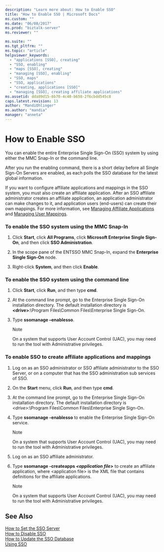 ```yaml
---
description: "Learn more about: How to Enable SSO"
title: "How to Enable SSO | Microsoft Docs"
ms.custom: ""
ms.date: "06/08/2017"
ms.prod: "biztalk-server"
ms.reviewer: ""

ms.suite: ""
ms.tgt_pltfrm: ""
ms.topic: "article"
helpviewer_keywords: 
  - "applications [SSO], creating"
  - "SSO, enabling"
  - "maps [SSO], creating"
  - "managing [SSO], enabling"
  - "SSO, maps"
  - "SSO, applications"
  - "creating, applications [SSO]"
  - "managing [SSO], creating affiliate applications"
ms.assetid: dda89d15-6b70-4c40-b658-2f6cbdd545c8
caps.latest.revision: 13
author: "MandiOhlinger"
ms.author: "mandia"
manager: "anneta"
---
```

# How to Enable SSO
You can enable the entire Enterprise Single Sign-On (SSO) system by using either the MMC Snap-In or the command line.  
  
 After you run the enabling command, there is a short delay before all Single Sign-On Servers are enabled, as each polls the SSO database for the latest global information.  
  
 If you want to configure affiliate applications and mappings in the SSO system, you must also create an affiliate application. After an SSO affiliate administrator creates an affiliate application, an application administrator can make changes to it, and application users (end-users) can create their own mappings. For more information, see [Managing Affiliate Applications](../core/managing-affiliate-applications.md) and [Managing User Mappings](../core/managing-user-mappings.md).  
  
### To enable the SSO system using the MMC Snap-In  
  
1.  Click **Start**, click **All Programs**, click **Microsoft Enterprise Single Sign-On**, and then click **SSO Administration**.  
  
2.  In the scope pane of the ENTSSO MMC Snap-In, expand the **Enterprise Single Sign-On** node.  
  
3.  Right-click **System**, and then click **Enable**.  
  
### To enable the SSO system using the command line  
  
1.  Click **Start**, click **Run**, and then type **cmd**.  
  
2.  At the command line prompt, go to the Enterprise Single Sign-On installation directory. The default installation directory is **\<drive\>**:\Program Files\Common Files\Enterprise Single Sign-On.  
  
3.  Type **ssomanage –enablesso**.  
  
    > [!NOTE]
    >  On a system that supports User Account Control (UAC), you may need to run the tool with Administrative privileges.  
  
### To enable SSO to create affiliate applications and mappings  
  
1. Log on as an SSO administrator or SSO affiliate administrator to the SSO Server, or on a computer that has the SSO administration sub services of SSO.  
  
2. On the **Start** menu, click **Run**, and then type **cmd**.  
  
3. At the command line prompt, go to the Enterprise Single Sign-On installation directory. The default installation directory is *\<drive\>*:\Program Files\Common Files\Enterprise Single Sign-On.  
  
4. Type **ssomanage -enablesso** to enable the Enterprise Single Sign-On service.  
  
   > [!NOTE]
   >  On a system that supports User Account Control (UAC), you may need to run the tool with Administrative privileges.  
  
5. Log on as an SSO affiliate administrator.  
  
6. Type **ssomanage -createapps *\<application file\>*** to create an affiliate application, where \<application file\> is the XML file that contains definitions for the affiliate applications.  
  
   > [!NOTE]
   >  On a system that supports User Account Control (UAC), you may need to run the tool with Administrative privileges.  
  
## See Also  
 [How to Set the SSO Server](../core/how-to-set-the-sso-server.md)   
 [How to Disable SSO](../core/how-to-disable-sso.md)   
 [How to Update the SSO Database](../core/how-to-update-the-sso-database.md)   
 [Using SSO](../core/using-sso.md)

